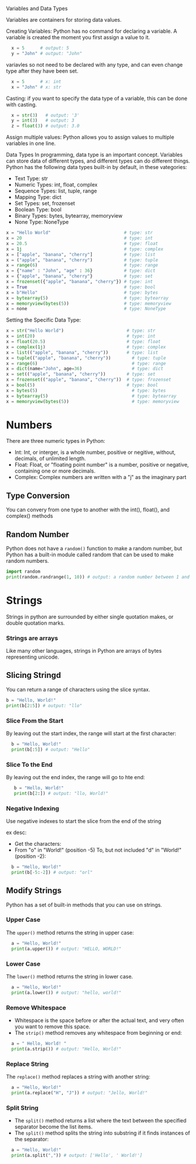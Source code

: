 Variables and Data Types

Variables are containers for storing data values.

Creating Variables: Python has no command for declaring a variable. A variable is created the moment you first assign a value to it.

```python
  x = 5      # output: 5
  y = "John" # output: "John"
```
variavles so not need to be declared with any type, and can even change type after they have been set.

```python
  x = 5      # x: int
  x = "John" # x: str
```

Casting: if you want to specify the data type of a variable, this can be done with casting.

```python
  x = str(3)   # output: '3'
  y = int(3)   # output: 3
  z = float(3) # output: 3.0
```

Assign multiple values: Python allows you to assign values to multiple variables in one line.



Data Types
In programming, data type is an important concept.
Variables can store data of different types, and different types can do different things.
Python has the following data types built-in by default, in these vategories:

* Text Type:	str
* Numeric Types:	int, float, complex
* Sequence Types:	list, tuple, range
* Mapping Type:	dict
* Set Types:	set, frozenset
* Boolean Type:	bool
* Binary Types:	bytes, bytearray, memoryview
* None Type:	NoneType

```python
x = "Hello World"                            # type: str
x = 20                                       # type: int
x = 20.5                                     # type: float
x = 1j                                       # type: complex
x = ["apple", "banana", "cherry"]            # type: list
x = ("apple", "banana", "cherry")            # type: tuple
x = range(6)                                 # type: range
x = {"name" : "John", "age" : 36}            # type: dict
x = {"apple", "banana", "cherry"}            # type: set
x = frozenset({"apple", "banana", "cherry"}) # type: int
x = True                                     # type: bool
x = b"Hello"                                 # type: bytes
x = bytearray(5)                             # type: bytearray
x = memoryview(bytes(5))                     # type: memoryview
x = none                                     # type: NoneType 
```
Setting the Specific Data Type:

```python
x = str("Hello World")	                      # type: str
x = int(20)	                                  # type: int
x = float(20.5)	                              # type: float
x = complex(1j)	                              # type: complex
x = list(("apple", "banana", "cherry"))	      # type: list
x = tuple(("apple", "banana", "cherry"))	    # type: tuple
x = range(6)	                                # type: range
x = dict(name="John", age=36)	                # type: dict
x = set(("apple", "banana", "cherry"))	      # type: set
x = frozenset(("apple", "banana", "cherry"))  # type: frozenset
x = bool(5)	                                  # type: bool
x = bytes(5)	                                # type: bytes
x = bytearray(5)	                            # type: bytearray
x = memoryview(bytes(5))	                    # type: memoryview
```

# Numbers

There are three numeric types in Python:
*  Int: Int, or interger, is a whole number, positive or negitive, without, decimals, of unlimited length.
*  Float: Float, or "floating point number" is a number, positive or negative, containing one or more decimals.
*  Complex: Complex numbers are written with a "j" as the imaginary part

## Type Conversion
  You can convery from one type to another with the int(), float(), and complex() methods

## Random Number
  Python does not have a ```random()``` function to make a random number, but Python has a built-in module called random that can be used to make random numbers.
  ```python
  import random
  print(random.randrange(1, 10)) # output: a random number between 1 and 9
  ```
# Strings

Strings in python are surrounded by either  single quotation makes, or double quotation marks.

### Strings are arrays
Like many other languages, strings in Python are arrays of bytes representing unicode.

## Slicing Stringd
You can return a range of characters using the slice syntax.

```python
b = "Hello, World!"
print(b[2:5]) # output: "llo"
```
  ### Slice From the Start
  By leaving out the start index, the range will start at the first character:

  ```python
    b = "Hello, World!"
    print(b[:5]) # output: "Hello"
  ```
 ### Slice To the End
 By leaving out the end index, the range will go to hte end:

 ```python
    b = "Hello, World!"
    print(b[2:]) # output: "llo, World!"
  ```
 ### Negative Indexing
 Use negative indexes to start the slice from the end of the string

 ex desc:
 * Get the characters:
 * From "o" in "World!" (position -5) To, but not included "d" in "World!" (position -2):

  ```python
    b = "Hello, World!"
    print(b[-5:-2]) # output: "orl"
  ```
## Modify Strings
Python has a set of built-in methods that you can use on strings.

  ### Upper Case
  The ```upper()``` method returns the string in upper case:
  ```python
    a = "Hello, World!"
    print(a.upper()) # output: "HELLO, WORLD!"
  ```
  ### Lower Case
  The ```lower()``` method returns the string in lower case.
  ```python
    a = "Hello, World!"
    print(a.lower()) # output: "hello, world!"
  ```
  ### Remove Whitespace
  * Whitespace is the space before or after the actual text, and very often you want to remove this space.
  * The ```strip()``` method removes any whitespace from beginning or end:
  ```python
    a = " Hello, World! "
    print(a.strip()) # output: "Hello, World!"
  ```
  ### Replace String
  The ```replace()``` method replaces a string with another string:
  ```python
    a = "Hello, World!"
    print(a.replace("H", "J")) # output: "Jello, World!"
  ```
  ### Split String
  * The ```split()``` method returns a list where the text between the specified separator become the list items.
  * The ```split()``` method splits the string into substring if it finds instances of the separator:
  ```python
    a = "Hello, World!"
    print(a.split(",")) # output: ['Hello', ' World!']
  ```
  



